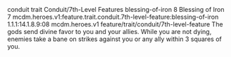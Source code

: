 <ability>
  <metadata>
    <class>conduit</class>
    <feature_type>trait</feature_type>
    <file_dpath>Conduit/7th-Level Features</file_dpath>
    <item_id>blessing-of-iron</item_id>
    <item_index>8</item_index>
    <item_name>Blessing of Iron</item_name>
    <level>7</level>
    <scc>mcdm.heroes.v1:feature.trait.conduit.7th-level-feature:blessing-of-iron</scc>
    <scdc>1.1.1:14.1.8.9:08</scdc>
    <source>mcdm.heroes.v1</source>
    <type>feature/trait/conduit/7th-level-feature</type>
  </metadata>
  <effects>
    <effect type="mundane">The gods send divine favor to you and your allies. While you are not dying, enemies take a bane on strikes against you or any ally within 3 squares of you.</effect>
  </effects>
</ability>
